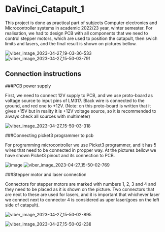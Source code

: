 # DaVinci_Catapult_1

This project is done as practical part of subjects Computer electronics and Microcontroller systems in academic 2022/23 year, winter semester. 
For realisation, we had to design PCB with all components that we need to control stepper motors, which are used to position the catapult, then swich limits and lasers, and the final result is shown on pictures bellow.

![viber_image_2023-04-27_19-03-36-533](https://user-images.githubusercontent.com/116368163/234943402-23dc6377-9ab9-48cc-a279-50feb3aaaab4.jpg)
![viber_image_2023-04-27_15-50-03-791](https://user-images.githubusercontent.com/116368163/234939647-e855b8fe-ecfe-48a8-89ec-e5d05f996cdf.jpg)

## Connection instructions
###PCB power supply

First, we need to connect 12V supply to PCB, and we use proto-board as voltage source to input pins of LM317. Black wire is connected to the ground, and red one to +12V. (Note: on this proto-board is written that it gives +15V but in reality it is +12V voltage source, so it is recommended to always check all sources with multimeter)

![viber_image_2023-04-27_15-50-03-318](https://user-images.githubusercontent.com/116368163/234942236-a201240e-59bf-4b7f-8d68-c01f62477d00.jpg)

 ###Connecting picket3 programmer to pcb
 
 For programming microcontroller we use Picket3 programmer, and it has 5 wires that need to be connected in propper way. At the pictures bellow we have shown Picket3 pinout and its connection to PCB.
 
 ![image](https://user-images.githubusercontent.com/116368163/234951875-aff7cdaa-eae9-4656-be2b-b7243c610d98.png)
 ![viber_image_2023-04-27_15-50-02-769](https://user-images.githubusercontent.com/116368163/234950475-971d6325-25b3-4438-9997-dbdfcf16c5f6.jpg)

 
 ###Stepper motor and laser connection
 
 Connectors for stepper motors are marked with numbers 1, 2, 3 and 4 and they need to be placed as it is shown on the picture.
 Two connectors that are next to these are used for lasers, and it is important that whichever laser we connect next to connector 4 is considered as uper laser(goes on the left side of catapult).
 
 ![viber_image_2023-04-27_15-50-02-895](https://user-images.githubusercontent.com/116368163/234948070-1ecac211-6a95-41cd-8249-8541765a6df1.jpg)
 
 


![viber_image_2023-04-27_15-50-02-238](https://user-images.githubusercontent.com/116368163/234949248-22377c93-efac-4bec-b7ae-785a31e82bc0.jpg)

